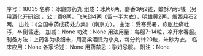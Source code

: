序号：18035
名称：冰麝痧药丸
组成：冰片6两，麝香3两2钱，蟾酥7两5钱（另用酒化开研细），公丁香8两，飞朱砂4两（留一半为衣），明雄黄2两，煅西月石2两。
出处：《全国中药成药处方集》（南京方）。
主治：受寒受暑，痧胀肚痛吐泻，卒倒昏迷。
加减：None
功效：None
用法用量：每服7-14粒，凉开水吞服。
制备方法：上药各为极细末，用高粱酒泛为小丸，每分约计20粒，朱砂为衣。
临床应用：None
各家论述：None
用药禁忌：孕妇忌服。
附注：None
